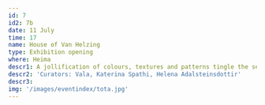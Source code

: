 ```yaml
---
id: 7
id2: 7b
date: 11 July
time: 17
name: House of Van Helzing
type: Exhibition opening
where: Heima
descr1: A jollification of colours, textures and patterns tingle the senses. With the love for all things Grand, Tóta Van Helzing’s work explores beyond the boundaries of textile and fashion with unique authenticity. We welcome you to the House of Van Helzing to join us in a celebration of her life and work.
descr2: 'Curators: Vala, Katerina Spathi, Helena Adalsteinsdottir' 
descr3:
img: '/images/eventindex/tota.jpg'
---
```

